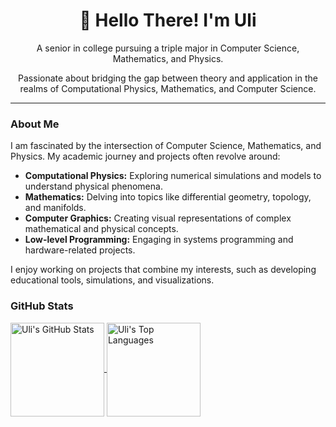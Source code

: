 <h1 align="center">👋 Hello There! I'm Uli</h1>

<p align="center">A senior in college pursuing a triple major in Computer Science, Mathematics, and Physics.</p>

<p align="center">Passionate about bridging the gap between theory and application in the realms of Computational Physics, Mathematics, and Computer Science.</p>

---

### About Me

I am fascinated by the intersection of Computer Science, Mathematics, and Physics. My academic journey and projects often revolve around:

- **Computational Physics:** Exploring numerical simulations and models to understand physical phenomena.
- **Mathematics:** Delving into topics like differential geometry, topology, and manifolds.
- **Computer Graphics:** Creating visual representations of complex mathematical and physical concepts.
- **Low-level Programming:** Engaging in systems programming and hardware-related projects.

I enjoy working on projects that combine my interests, such as developing educational tools, simulations, and visualizations.


### GitHub Stats
<a href="https://github.com/UlizesR/">
  <img height="150" align="center" src="https://github-readme-stats.vercel.app/api?username=UlizesR&show_icons=true&theme=algolia" alt="Uli's GitHub Stats" />
</a>
<a href="https://github.com/UlizesR/">
  <img height="150" align="center" src="https://github-readme-stats.vercel.app/api/top-langs/?username=UlizesR&layout=compact&theme=algolia" alt="Uli's Top Languages" />
</a>
